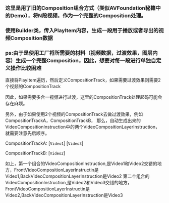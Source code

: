 


### 这里是用了旧的Composition组合方式（类似AVFoundation秘籍中的Demo），将N段视频，作为一个完整的Composition处理。

### 使用Builder类，传入PlayItem内容，生成一段用于播放或者导出的视频Composition数据

### ps:由于是使用工厂将所需要的材料（视频数据，过渡效果，图层内容）生成一个完整Composition，因此，想要对每一段进行单独自定义操作比较困难


直接将PlayItem遍历，然后定义CompositionTrack，如果需要过渡效果则需要2个视频的CompositionTrack

因此，如果需要多合一视频进行过渡，这里的CompositionTrack处理起码可能会存在麻烦。

另外，由于如果使用2个视频的CompositionTrack去做过渡效果，例如CompositionTrackA，CompositionTrackB，
那么，自动生成出来的VideoCompositionInstruction中的两个VideoCompositionLayerInstruction，就需要注意先后顺序。


CompositionTrackA: [```Video1```]      [```Video3```]

CompositionTrackB:           [```Video2```]


如上，第一个组合的VideoCompositionInstruction,是Video1和Video2交错的地方，FrontVideoCompositionLayerInstructin是Video1,BackVideoCompositionLayerInstruction是Video2
第二个组合的VideoCompositionInstruction,是Video2和Video3交错的地方，FrontVideoCompositionLayerInstructin是Video2,BackVideoCompositionLayerInstruction是Video3


